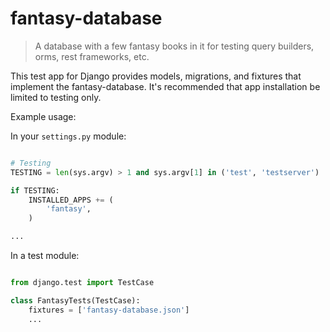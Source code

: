 
# fantasy-database

> A database with a few fantasy books in it for testing query builders, orms, rest frameworks, etc.

This test app for Django provides models, migrations, and fixtures that implement the fantasy-database. It's
recommended that app installation be limited to testing only.

Example usage:

In your `settings.py` module:

```python

# Testing
TESTING = len(sys.argv) > 1 and sys.argv[1] in ('test', 'testserver')

if TESTING:
    INSTALLED_APPS += (
        'fantasy',
    )

...
```

In a test module:
```python

from django.test import TestCase

class FantasyTests(TestCase):
    fixtures = ['fantasy-database.json']
    ...

```
